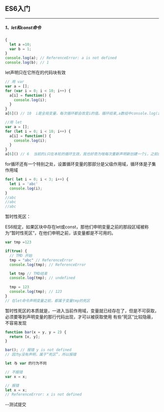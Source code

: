 ## ES6入门

------

##### 1、let和const命令

```JavaScript
{
  let a =10;
  var b = 1;
}
console.log(a); // ReferenceError: a is not defined
console.log(b); // 1
```

let声明只在它所在的代码块有效

```JavaScript
// 用 var
var a = [];
for (var i = 0; i < 10; i++) {
  a[i] = function() {
    console.log(i);
  }
}
a[6]() // 10  i是全局变量，每次循环都会改变i的值。循环结束,a数组中console.log(i)中的i也是全局的i，全局的i最后结果为10

//用 let
var a = [];
for (let i = 0; i < 10; i++) {
  a[i] = function() {
    console.log(i);
  }
}
a[6]() // 6  当前的i只在本轮的循环生效，我也好奇为啥每次重新声明新创建一个i，之前的i咋弄！书本给出的解释是：JavaScript引擎内部会记住上一轮的变量i
```

for循环还有一个特别之处，设置循环变量的那部分是父级作用域，循环体是子集作用域

```JavaScript
for( let i = 0; i < 3; i++) {
  let i = 'abc'
  console.log(i);
}
//abc
//abc
//abc
```

暂时性死区：

​	ES6规定，如果区块中存在let或const，那他们申明变量之前的那段区域被称为“暂时性死区”，在他们申明之前，该变量都是不可用的。

```JavaScript
var tmp =123

if(true) {
  // TMD 开始
  tmp = "abc" // ReferenceError
  console.log(tmp); // ReferenceError

  let tmp // TMD结束
  console.log(tmp); // undefined
  
  tmp = 123
  console.log(tmp); // 123
}
// 在let命令声明变量之前，都属于变量tmp的死区
```
暂时性死区的本质就是，一进入当前作用域，变量就已经存在了，但是不可获取，必须要等到声明变量的那行代码出现，才可以被获取使用
有些“死区”比较隐蔽，不容易发现

```javascript
function bar(x = y, y = 2) {
  return [x, y];
}

bar(); // 报错 y is not defined
// 因为y没有声明，属于“死区”，所以报错

let 与 var 的行为不同

// 不报错
var x = x;

// 报错
let x = x;
// ReferenceError: x is not defined
```



--测试提交
